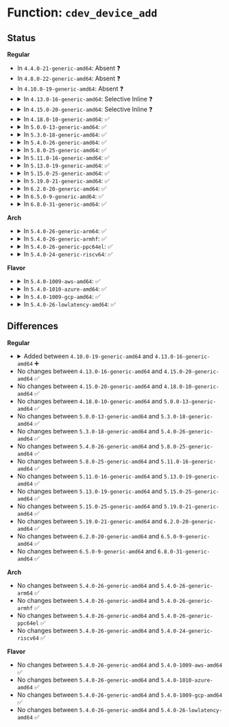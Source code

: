 # Function: <code>cdev_device_add</code>

## Status
<b>Regular</b>
<ul>
<li>
In <code>4.4.0-21-generic-amd64</code>: Absent ❓
</li>
<li>
In <code>4.8.0-22-generic-amd64</code>: Absent ❓
</li>
<li>
In <code>4.10.0-19-generic-amd64</code>: Absent ❓
</li>
<li>
<details>
<summary>In <code>4.13.0-16-generic-amd64</code>: Selective Inline ❓</summary>

```c
int cdev_device_add(struct cdev * cdev, struct device * dev)
```

```json
{
  "name": "cdev_device_add",
  "collision_type": "Unique Global",
  "inline_type": "Selective",
  "funcs": [
    {
      "addr": 18446744071581293712,
      "name": "cdev_device_add",
      "external": true,
      "loc": "fs/char_dev.c:512",
      "file": "fs/char_dev.c",
      "inline": "not declared, inlined",
      "caller_inline": [],
      "caller_func": [
        "drivers/gpio/gpiolib.c:gpiochip_setup_dev",
        "drivers/input/mousedev.c:mousedev_create",
        "drivers/input/mousedev.c:mousedev_create",
        "drivers/input/evdev.c:evdev_connect",
        "drivers/rtc/class.c:__rtc_register_device",
        "drivers/rtc/class.c:rtc_device_register"
      ]
    }
  ],
  "symbols": [
    {
      "addr": 18446744071581293712,
      "name": "cdev_device_add",
      "section": ".text",
      "bind": "STB_GLOBAL",
      "size": 118
    }
  ]
}
```
</details>
</li>
<li>
<details>
<summary>In <code>4.15.0-20-generic-amd64</code>: Selective Inline ❓</summary>

```c
int cdev_device_add(struct cdev * cdev, struct device * dev)
```

```json
{
  "name": "cdev_device_add",
  "collision_type": "Unique Global",
  "inline_type": "Selective",
  "funcs": [
    {
      "addr": 18446744071581433376,
      "name": "cdev_device_add",
      "external": true,
      "loc": "fs/char_dev.c:537",
      "file": "fs/char_dev.c",
      "inline": "not declared, inlined",
      "caller_inline": [],
      "caller_func": [
        "drivers/gpio/gpiolib.c:gpiochip_setup_dev",
        "drivers/input/mousedev.c:mousedev_create",
        "drivers/input/mousedev.c:mousedev_create",
        "drivers/input/evdev.c:evdev_connect",
        "drivers/rtc/class.c:__rtc_register_device",
        "drivers/rtc/class.c:rtc_device_register"
      ]
    }
  ],
  "symbols": [
    {
      "addr": 18446744071581433376,
      "name": "cdev_device_add",
      "section": ".text",
      "bind": "STB_GLOBAL",
      "size": 118
    }
  ]
}
```
</details>
</li>
<li>
<details>
<summary>In <code>4.18.0-10-generic-amd64</code>: ✅</summary>

```c
int cdev_device_add(struct cdev * cdev, struct device * dev)
```

```json
{
  "name": "cdev_device_add",
  "collision_type": "Unique Global",
  "inline_type": "No",
  "funcs": [
    {
      "addr": 18446744071581591264,
      "name": "cdev_device_add",
      "external": true,
      "loc": "fs/char_dev.c:537",
      "file": "fs/char_dev.c",
      "inline": "seen, unknown",
      "caller_inline": [],
      "caller_func": [
        "drivers/gpio/gpiolib.c:gpiochip_setup_dev",
        "drivers/input/mousedev.c:mousedev_create",
        "drivers/input/mousedev.c:mousedev_create",
        "drivers/input/evdev.c:evdev_connect",
        "drivers/rtc/class.c:__rtc_register_device",
        "drivers/rtc/class.c:rtc_device_register"
      ]
    }
  ],
  "symbols": [
    {
      "addr": 18446744071581591264,
      "name": "cdev_device_add",
      "section": ".text",
      "bind": "STB_GLOBAL",
      "size": 108
    }
  ]
}
```
</details>
</li>
<li>
<details>
<summary>In <code>5.0.0-13-generic-amd64</code>: ✅</summary>

```c
int cdev_device_add(struct cdev * cdev, struct device * dev)
```

```json
{
  "name": "cdev_device_add",
  "collision_type": "Unique Global",
  "inline_type": "No",
  "funcs": [
    {
      "addr": 18446744071581678016,
      "name": "cdev_device_add",
      "external": true,
      "loc": "fs/char_dev.c:537",
      "file": "fs/char_dev.c",
      "inline": "seen, unknown",
      "caller_inline": [],
      "caller_func": [
        "drivers/gpio/gpiolib.c:gpiochip_setup_dev",
        "drivers/input/mousedev.c:mousedev_create",
        "drivers/input/mousedev.c:mousedev_create",
        "drivers/input/evdev.c:evdev_connect",
        "drivers/rtc/class.c:__rtc_register_device"
      ]
    }
  ],
  "symbols": [
    {
      "addr": 18446744071581678016,
      "name": "cdev_device_add",
      "section": ".text",
      "bind": "STB_GLOBAL",
      "size": 108
    }
  ]
}
```
</details>
</li>
<li>
<details>
<summary>In <code>5.3.0-18-generic-amd64</code>: ✅</summary>

```c
int cdev_device_add(struct cdev * cdev, struct device * dev)
```

```json
{
  "name": "cdev_device_add",
  "collision_type": "Unique Global",
  "inline_type": "No",
  "funcs": [
    {
      "addr": 18446744071581796048,
      "name": "cdev_device_add",
      "external": true,
      "loc": "fs/char_dev.c:534",
      "file": "fs/char_dev.c",
      "inline": "seen, unknown",
      "caller_inline": [],
      "caller_func": [
        "drivers/gpio/gpiolib.c:gpiochip_setup_dev",
        "drivers/input/mousedev.c:mousedev_create",
        "drivers/input/mousedev.c:mousedev_create",
        "drivers/input/evdev.c:evdev_connect"
      ]
    }
  ],
  "symbols": [
    {
      "addr": 18446744071581796048,
      "name": "cdev_device_add",
      "section": ".text",
      "bind": "STB_GLOBAL",
      "size": 109
    }
  ]
}
```
</details>
</li>
<li>
<details>
<summary>In <code>5.4.0-26-generic-amd64</code>: ✅</summary>

```c
int cdev_device_add(struct cdev * cdev, struct device * dev)
```

```json
{
  "name": "cdev_device_add",
  "collision_type": "Unique Global",
  "inline_type": "No",
  "funcs": [
    {
      "addr": 18446744071581868656,
      "name": "cdev_device_add",
      "external": true,
      "loc": "fs/char_dev.c:534",
      "file": "fs/char_dev.c",
      "inline": "seen, unknown",
      "caller_inline": [],
      "caller_func": [
        "kernel/time/posix-clock.c:posix_clock_register",
        "drivers/gpio/gpiolib.c:gpiochip_setup_dev",
        "drivers/input/mousedev.c:mousedev_create",
        "drivers/input/mousedev.c:mousedev_create",
        "drivers/input/evdev.c:evdev_connect",
        "drivers/watchdog/watchdog_dev.c:watchdog_cdev_register"
      ]
    }
  ],
  "symbols": [
    {
      "addr": 18446744071581868656,
      "name": "cdev_device_add",
      "section": ".text",
      "bind": "STB_GLOBAL",
      "size": 118
    }
  ]
}
```
</details>
</li>
<li>
<details>
<summary>In <code>5.8.0-25-generic-amd64</code>: ✅</summary>

```c
int cdev_device_add(struct cdev * cdev, struct device * dev)
```

```json
{
  "name": "cdev_device_add",
  "collision_type": "Unique Global",
  "inline_type": "No",
  "funcs": [
    {
      "addr": 18446744071582095392,
      "name": "cdev_device_add",
      "external": true,
      "loc": "fs/char_dev.c:537",
      "file": "fs/char_dev.c",
      "inline": "seen, unknown",
      "caller_inline": [],
      "caller_func": [
        "kernel/time/posix-clock.c:posix_clock_register",
        "drivers/gpio/gpiolib.c:gpiochip_setup_dev",
        "drivers/char/tpm/tpm-chip.c:tpm_add_char_device",
        "drivers/char/tpm/tpm-chip.c:tpm_add_char_device",
        "drivers/input/mousedev.c:mousedev_create",
        "drivers/input/mousedev.c:mousedev_create",
        "drivers/input/evdev.c:evdev_connect",
        "drivers/watchdog/watchdog_dev.c:watchdog_cdev_register"
      ]
    }
  ],
  "symbols": [
    {
      "addr": 18446744071582095392,
      "name": "cdev_device_add",
      "section": ".text",
      "bind": "STB_GLOBAL",
      "size": 138
    }
  ]
}
```
</details>
</li>
<li>
<details>
<summary>In <code>5.11.0-16-generic-amd64</code>: ✅</summary>

```c
int cdev_device_add(struct cdev * cdev, struct device * dev)
```

```json
{
  "name": "cdev_device_add",
  "collision_type": "Unique Global",
  "inline_type": "No",
  "funcs": [
    {
      "addr": 18446744071582142208,
      "name": "cdev_device_add",
      "external": true,
      "loc": "fs/char_dev.c:537",
      "file": "fs/char_dev.c",
      "inline": "seen, unknown",
      "caller_inline": [],
      "caller_func": [
        "kernel/time/posix-clock.c:posix_clock_register",
        "drivers/gpio/gpiolib-cdev.c:gpiolib_cdev_register",
        "drivers/char/tpm/tpm-chip.c:tpm_add_char_device",
        "drivers/char/tpm/tpm-chip.c:tpm_add_char_device",
        "drivers/input/mousedev.c:mousedev_create",
        "drivers/input/mousedev.c:mousedev_create",
        "drivers/input/evdev.c:evdev_connect",
        "drivers/watchdog/watchdog_dev.c:watchdog_cdev_register"
      ]
    }
  ],
  "symbols": [
    {
      "addr": 18446744071582142208,
      "name": "cdev_device_add",
      "section": ".text",
      "bind": "STB_GLOBAL",
      "size": 138
    }
  ]
}
```
</details>
</li>
<li>
<details>
<summary>In <code>5.13.0-19-generic-amd64</code>: ✅</summary>

```c
int cdev_device_add(struct cdev * cdev, struct device * dev)
```

```json
{
  "name": "cdev_device_add",
  "collision_type": "Unique Global",
  "inline_type": "No",
  "funcs": [
    {
      "addr": 18446744071582166736,
      "name": "cdev_device_add",
      "external": true,
      "loc": "fs/char_dev.c:537",
      "file": "fs/char_dev.c",
      "inline": "seen, unknown",
      "caller_inline": [],
      "caller_func": [
        "kernel/time/posix-clock.c:posix_clock_register",
        "drivers/gpio/gpiolib-cdev.c:gpiolib_cdev_register",
        "drivers/input/mousedev.c:mousedev_create",
        "drivers/input/mousedev.c:mousedev_create",
        "drivers/input/evdev.c:evdev_connect",
        "drivers/rtc/class.c:__devm_rtc_register_device",
        "drivers/watchdog/watchdog_dev.c:watchdog_cdev_register"
      ]
    }
  ],
  "symbols": [
    {
      "addr": 18446744071582166736,
      "name": "cdev_device_add",
      "section": ".text",
      "bind": "STB_GLOBAL",
      "size": 138
    }
  ]
}
```
</details>
</li>
<li>
<details>
<summary>In <code>5.15.0-25-generic-amd64</code>: ✅</summary>

```c
int cdev_device_add(struct cdev * cdev, struct device * dev)
```

```json
{
  "name": "cdev_device_add",
  "collision_type": "Unique Global",
  "inline_type": "No",
  "funcs": [
    {
      "addr": 18446744071582483936,
      "name": "cdev_device_add",
      "external": true,
      "loc": "fs/char_dev.c:537",
      "file": "fs/char_dev.c",
      "inline": "seen, unknown",
      "caller_inline": [],
      "caller_func": [
        "kernel/time/posix-clock.c:posix_clock_register",
        "block/bsg.c:bsg_register_queue",
        "drivers/gpio/gpiolib-cdev.c:gpiolib_cdev_register",
        "drivers/input/mousedev.c:mousedev_create",
        "drivers/input/mousedev.c:mousedev_create",
        "drivers/input/evdev.c:evdev_connect",
        "drivers/rtc/class.c:__devm_rtc_register_device",
        "drivers/watchdog/watchdog_dev.c:watchdog_cdev_register"
      ]
    }
  ],
  "symbols": [
    {
      "addr": 18446744071582483936,
      "name": "cdev_device_add",
      "section": ".text",
      "bind": "STB_GLOBAL",
      "size": 138
    }
  ]
}
```
</details>
</li>
<li>
<details>
<summary>In <code>5.19.0-21-generic-amd64</code>: ✅</summary>

```c
int cdev_device_add(struct cdev * cdev, struct device * dev)
```

```json
{
  "name": "cdev_device_add",
  "collision_type": "Unique Global",
  "inline_type": "No",
  "funcs": [
    {
      "addr": 18446744071583005184,
      "name": "cdev_device_add",
      "external": true,
      "loc": "fs/char_dev.c:537",
      "file": "fs/char_dev.c",
      "inline": "seen, unknown",
      "caller_inline": [],
      "caller_func": [
        "kernel/time/posix-clock.c:posix_clock_register",
        "block/bsg.c:bsg_register_queue",
        "drivers/gpio/gpiolib-cdev.c:gpiolib_cdev_register",
        "drivers/char/tpm/tpm2-space.c:tpm_devs_add",
        "drivers/vfio/vfio.c:vfio_create_group",
        "drivers/input/mousedev.c:mousedev_create",
        "drivers/input/mousedev.c:mousedev_create",
        "drivers/input/evdev.c:evdev_connect",
        "drivers/rtc/class.c:__devm_rtc_register_device",
        "drivers/i2c/i2c-dev.c:i2cdev_attach_adapter",
        "drivers/watchdog/watchdog_dev.c:watchdog_cdev_register"
      ]
    }
  ],
  "symbols": [
    {
      "addr": 18446744071583005184,
      "name": "cdev_device_add",
      "section": ".text",
      "bind": "STB_GLOBAL",
      "size": 156
    }
  ]
}
```
</details>
</li>
<li>
<details>
<summary>In <code>6.2.0-20-generic-amd64</code>: ✅</summary>

```c
int cdev_device_add(struct cdev * cdev, struct device * dev)
```

```json
{
  "name": "cdev_device_add",
  "collision_type": "Unique Global",
  "inline_type": "No",
  "funcs": [
    {
      "addr": 18446744071583567888,
      "name": "cdev_device_add",
      "external": true,
      "loc": "fs/char_dev.c:544",
      "file": "fs/char_dev.c",
      "inline": "seen, unknown",
      "caller_inline": [],
      "caller_func": [
        "kernel/time/posix-clock.c:posix_clock_register",
        "block/bsg.c:bsg_register_queue",
        "drivers/gpio/gpiolib-cdev.c:gpiolib_cdev_register",
        "drivers/char/tpm/tpm2-space.c:tpm_devs_add",
        "drivers/input/mousedev.c:mousedev_create",
        "drivers/input/mousedev.c:mousedev_create",
        "drivers/input/evdev.c:evdev_connect",
        "drivers/rtc/class.c:__devm_rtc_register_device",
        "drivers/i2c/i2c-dev.c:i2cdev_attach_adapter",
        "drivers/watchdog/watchdog_dev.c:watchdog_cdev_register"
      ]
    }
  ],
  "symbols": [
    {
      "addr": 18446744071583567888,
      "name": "cdev_device_add",
      "section": ".text",
      "bind": "STB_GLOBAL",
      "size": 177
    }
  ]
}
```
</details>
</li>
<li>
<details>
<summary>In <code>6.5.0-9-generic-amd64</code>: ✅</summary>

```c
int cdev_device_add(struct cdev * cdev, struct device * dev)
```

```json
{
  "name": "cdev_device_add",
  "collision_type": "Unique Global",
  "inline_type": "No",
  "funcs": [
    {
      "addr": 18446744071583784000,
      "name": "cdev_device_add",
      "external": true,
      "loc": "fs/char_dev.c:544",
      "file": "fs/char_dev.c",
      "inline": "seen, unknown",
      "caller_inline": [],
      "caller_func": [
        "block/bsg.c:bsg_register_queue",
        "drivers/gpio/gpiolib-cdev.c:gpiolib_cdev_register",
        "drivers/char/tpm/tpm2-space.c:tpm_devs_add",
        "drivers/input/mousedev.c:mousedev_create",
        "drivers/input/mousedev.c:mousedev_create",
        "drivers/input/evdev.c:evdev_connect",
        "drivers/rtc/class.c:__devm_rtc_register_device",
        "drivers/i2c/i2c-dev.c:i2cdev_attach_adapter",
        "drivers/watchdog/watchdog_dev.c:watchdog_cdev_register"
      ]
    }
  ],
  "symbols": [
    {
      "addr": 18446744071583784000,
      "name": "cdev_device_add",
      "section": ".text",
      "bind": "STB_GLOBAL",
      "size": 177
    }
  ]
}
```
</details>
</li>
<li>
<details>
<summary>In <code>6.8.0-31-generic-amd64</code>: ✅</summary>

```c
int cdev_device_add(struct cdev * cdev, struct device * dev)
```

```json
{
  "name": "cdev_device_add",
  "collision_type": "Unique Global",
  "inline_type": "No",
  "funcs": [
    {
      "addr": 18446744071583989584,
      "name": "cdev_device_add",
      "external": true,
      "loc": "fs/char_dev.c:544",
      "file": "fs/char_dev.c",
      "inline": "seen, unknown",
      "caller_inline": [],
      "caller_func": [
        "block/bsg.c:bsg_register_queue",
        "drivers/gpio/gpiolib-cdev.c:gpiolib_cdev_register",
        "drivers/char/tpm/tpm2-space.c:tpm_devs_add",
        "drivers/input/mousedev.c:mousedev_create",
        "drivers/input/mousedev.c:mousedev_create",
        "drivers/input/evdev.c:evdev_connect",
        "drivers/rtc/class.c:__devm_rtc_register_device",
        "drivers/i2c/i2c-dev.c:i2cdev_attach_adapter",
        "drivers/watchdog/watchdog_dev.c:watchdog_cdev_register"
      ]
    }
  ],
  "symbols": [
    {
      "addr": 18446744071583989584,
      "name": "cdev_device_add",
      "section": ".text",
      "bind": "STB_GLOBAL",
      "size": 177
    }
  ]
}
```
</details>
</li>
</ul>
<b>Arch</b>
<ul>
<li>
<details>
<summary>In <code>5.4.0-26-generic-arm64</code>: ✅</summary>

```c
int cdev_device_add(struct cdev * cdev, struct device * dev)
```

```json
{
  "name": "cdev_device_add",
  "collision_type": "Unique Global",
  "inline_type": "No",
  "funcs": [
    {
      "addr": 18446603336493341168,
      "name": "cdev_device_add",
      "external": true,
      "loc": "fs/char_dev.c:534",
      "file": "fs/char_dev.c",
      "inline": "seen, unknown",
      "caller_inline": [],
      "caller_func": [
        "kernel/time/posix-clock.c:posix_clock_register",
        "drivers/gpio/gpiolib.c:gpiochip_setup_dev",
        "drivers/input/mousedev.c:mousedev_create",
        "drivers/input/mousedev.c:mousedev_create",
        "drivers/input/evdev.c:evdev_connect",
        "drivers/watchdog/watchdog_dev.c:watchdog_dev_register",
        "drivers/mmc/core/block.c:mmc_blk_probe"
      ]
    }
  ],
  "symbols": [
    {
      "addr": 18446603336493341168,
      "name": "cdev_device_add",
      "section": ".text",
      "bind": "STB_GLOBAL",
      "size": 148
    }
  ]
}
```
</details>
</li>
<li>
<details>
<summary>In <code>5.4.0-26-generic-armhf</code>: ✅</summary>

```c
int cdev_device_add(struct cdev * cdev, struct device * dev)
```

```json
{
  "name": "cdev_device_add",
  "collision_type": "Unique Global",
  "inline_type": "No",
  "funcs": [
    {
      "addr": 3226934632,
      "name": "cdev_device_add",
      "external": true,
      "loc": "fs/char_dev.c:534",
      "file": "fs/char_dev.c",
      "inline": "seen, unknown",
      "caller_inline": [],
      "caller_func": [
        "kernel/time/posix-clock.c:posix_clock_register",
        "drivers/gpio/gpiolib.c:gpiochip_setup_dev",
        "drivers/input/mousedev.c:mousedev_create",
        "drivers/input/mousedev.c:mousedev_create",
        "drivers/input/evdev.c:evdev_connect",
        "drivers/watchdog/watchdog_dev.c:watchdog_cdev_register",
        "drivers/mmc/core/block.c:mmc_blk_probe"
      ]
    }
  ],
  "symbols": [
    {
      "addr": 3226934632,
      "name": "cdev_device_add",
      "section": ".text",
      "bind": "STB_GLOBAL",
      "size": 148
    }
  ]
}
```
</details>
</li>
<li>
<details>
<summary>In <code>5.4.0-26-generic-ppc64el</code>: ✅</summary>

```c
int cdev_device_add(struct cdev * cdev, struct device * dev)
```

```json
{
  "name": "cdev_device_add",
  "collision_type": "Unique Global",
  "inline_type": "No",
  "funcs": [
    {
      "addr": 13835058055286883440,
      "name": "cdev_device_add",
      "external": true,
      "loc": "fs/char_dev.c:534",
      "file": "fs/char_dev.c",
      "inline": "seen, unknown",
      "caller_inline": [],
      "caller_func": [
        "kernel/time/posix-clock.c:posix_clock_register",
        "drivers/gpio/gpiolib.c:gpiochip_setup_dev",
        "drivers/input/mousedev.c:mousedev_create",
        "drivers/input/mousedev.c:mousedev_create",
        "drivers/input/evdev.c:evdev_connect",
        "drivers/watchdog/watchdog_dev.c:watchdog_cdev_register"
      ]
    }
  ],
  "symbols": [
    {
      "addr": 13835058055286883440,
      "name": "cdev_device_add",
      "section": ".text",
      "bind": "STB_GLOBAL",
      "size": 184
    }
  ]
}
```
</details>
</li>
<li>
<details>
<summary>In <code>5.4.0-24-generic-riscv64</code>: ✅</summary>

```c
int cdev_device_add(struct cdev * cdev, struct device * dev)
```

```json
{
  "name": "cdev_device_add",
  "collision_type": "Unique Global",
  "inline_type": "No",
  "funcs": [
    {
      "addr": 18446743936273071012,
      "name": "cdev_device_add",
      "external": true,
      "loc": "fs/char_dev.c:534",
      "file": "fs/char_dev.c",
      "inline": "seen, unknown",
      "caller_inline": [],
      "caller_func": [
        "kernel/time/posix-clock.c:posix_clock_register",
        "drivers/gpio/gpiolib.c:gpiochip_setup_dev",
        "drivers/input/mousedev.c:mousedev_create",
        "drivers/input/mousedev.c:mousedev_create",
        "drivers/input/evdev.c:evdev_connect",
        "drivers/watchdog/watchdog_dev.c:watchdog_dev_register",
        "drivers/mmc/core/block.c:mmc_blk_probe"
      ]
    }
  ],
  "symbols": [
    {
      "addr": 18446743936273071012,
      "name": "cdev_device_add",
      "section": ".text",
      "bind": "STB_GLOBAL",
      "size": 126
    }
  ]
}
```
</details>
</li>
</ul>
<b>Flavor</b>
<ul>
<li>
<details>
<summary>In <code>5.4.0-1009-aws-amd64</code>: ✅</summary>

```c
int cdev_device_add(struct cdev * cdev, struct device * dev)
```

```json
{
  "name": "cdev_device_add",
  "collision_type": "Unique Global",
  "inline_type": "No",
  "funcs": [
    {
      "addr": 18446744071581837392,
      "name": "cdev_device_add",
      "external": true,
      "loc": "fs/char_dev.c:534",
      "file": "fs/char_dev.c",
      "inline": "seen, unknown",
      "caller_inline": [],
      "caller_func": [
        "kernel/time/posix-clock.c:posix_clock_register",
        "drivers/gpio/gpiolib.c:gpiochip_setup_dev",
        "drivers/nvme/host/core.c:nvme_init_ctrl",
        "drivers/input/mousedev.c:mousedev_create",
        "drivers/input/mousedev.c:mousedev_create",
        "drivers/input/evdev.c:evdev_connect",
        "drivers/watchdog/watchdog_dev.c:watchdog_cdev_register"
      ]
    }
  ],
  "symbols": [
    {
      "addr": 18446744071581837392,
      "name": "cdev_device_add",
      "section": ".text",
      "bind": "STB_GLOBAL",
      "size": 118
    }
  ]
}
```
</details>
</li>
<li>
<details>
<summary>In <code>5.4.0-1010-azure-amd64</code>: ✅</summary>

```c
int cdev_device_add(struct cdev * cdev, struct device * dev)
```

```json
{
  "name": "cdev_device_add",
  "collision_type": "Unique Global",
  "inline_type": "No",
  "funcs": [
    {
      "addr": 18446744071581775056,
      "name": "cdev_device_add",
      "external": true,
      "loc": "fs/char_dev.c:534",
      "file": "fs/char_dev.c",
      "inline": "seen, unknown",
      "caller_inline": [],
      "caller_func": [
        "kernel/time/posix-clock.c:posix_clock_register",
        "drivers/gpio/gpiolib.c:gpiochip_setup_dev",
        "drivers/nvme/host/core.c:nvme_init_ctrl",
        "drivers/input/mousedev.c:mousedev_create",
        "drivers/input/mousedev.c:mousedev_create",
        "drivers/input/evdev.c:evdev_connect",
        "drivers/watchdog/watchdog_dev.c:watchdog_cdev_register"
      ]
    }
  ],
  "symbols": [
    {
      "addr": 18446744071581775056,
      "name": "cdev_device_add",
      "section": ".text",
      "bind": "STB_GLOBAL",
      "size": 118
    }
  ]
}
```
</details>
</li>
<li>
<details>
<summary>In <code>5.4.0-1009-gcp-amd64</code>: ✅</summary>

```c
int cdev_device_add(struct cdev * cdev, struct device * dev)
```

```json
{
  "name": "cdev_device_add",
  "collision_type": "Unique Global",
  "inline_type": "No",
  "funcs": [
    {
      "addr": 18446744071581828704,
      "name": "cdev_device_add",
      "external": true,
      "loc": "fs/char_dev.c:534",
      "file": "fs/char_dev.c",
      "inline": "seen, unknown",
      "caller_inline": [],
      "caller_func": [
        "kernel/time/posix-clock.c:posix_clock_register",
        "drivers/gpio/gpiolib.c:gpiochip_setup_dev",
        "drivers/input/mousedev.c:mousedev_create",
        "drivers/input/mousedev.c:mousedev_create",
        "drivers/input/evdev.c:evdev_connect",
        "drivers/watchdog/watchdog_dev.c:watchdog_cdev_register"
      ]
    }
  ],
  "symbols": [
    {
      "addr": 18446744071581828704,
      "name": "cdev_device_add",
      "section": ".text",
      "bind": "STB_GLOBAL",
      "size": 118
    }
  ]
}
```
</details>
</li>
<li>
<details>
<summary>In <code>5.4.0-26-lowlatency-amd64</code>: ✅</summary>

```c
int cdev_device_add(struct cdev * cdev, struct device * dev)
```

```json
{
  "name": "cdev_device_add",
  "collision_type": "Unique Global",
  "inline_type": "No",
  "funcs": [
    {
      "addr": 18446744071581898064,
      "name": "cdev_device_add",
      "external": true,
      "loc": "fs/char_dev.c:534",
      "file": "fs/char_dev.c",
      "inline": "seen, unknown",
      "caller_inline": [],
      "caller_func": [
        "kernel/time/posix-clock.c:posix_clock_register",
        "drivers/gpio/gpiolib.c:gpiochip_setup_dev",
        "drivers/input/mousedev.c:mousedev_create",
        "drivers/input/mousedev.c:mousedev_create",
        "drivers/input/evdev.c:evdev_connect",
        "drivers/watchdog/watchdog_dev.c:watchdog_cdev_register"
      ]
    }
  ],
  "symbols": [
    {
      "addr": 18446744071581898064,
      "name": "cdev_device_add",
      "section": ".text",
      "bind": "STB_GLOBAL",
      "size": 118
    }
  ]
}
```
</details>
</li>
</ul>

## Differences
<b>Regular</b>
<ul>
<li>
<details>
<summary>Added between <code>4.10.0-19-generic-amd64</code> and <code>4.13.0-16-generic-amd64</code> ➕</summary>

```c
int cdev_device_add(struct cdev * cdev, struct device * dev)
```
</details>
</li>
<li>
No changes between <code>4.13.0-16-generic-amd64</code> and <code>4.15.0-20-generic-amd64</code> ✅
</li>
<li>
No changes between <code>4.15.0-20-generic-amd64</code> and <code>4.18.0-10-generic-amd64</code> ✅
</li>
<li>
No changes between <code>4.18.0-10-generic-amd64</code> and <code>5.0.0-13-generic-amd64</code> ✅
</li>
<li>
No changes between <code>5.0.0-13-generic-amd64</code> and <code>5.3.0-18-generic-amd64</code> ✅
</li>
<li>
No changes between <code>5.3.0-18-generic-amd64</code> and <code>5.4.0-26-generic-amd64</code> ✅
</li>
<li>
No changes between <code>5.4.0-26-generic-amd64</code> and <code>5.8.0-25-generic-amd64</code> ✅
</li>
<li>
No changes between <code>5.8.0-25-generic-amd64</code> and <code>5.11.0-16-generic-amd64</code> ✅
</li>
<li>
No changes between <code>5.11.0-16-generic-amd64</code> and <code>5.13.0-19-generic-amd64</code> ✅
</li>
<li>
No changes between <code>5.13.0-19-generic-amd64</code> and <code>5.15.0-25-generic-amd64</code> ✅
</li>
<li>
No changes between <code>5.15.0-25-generic-amd64</code> and <code>5.19.0-21-generic-amd64</code> ✅
</li>
<li>
No changes between <code>5.19.0-21-generic-amd64</code> and <code>6.2.0-20-generic-amd64</code> ✅
</li>
<li>
No changes between <code>6.2.0-20-generic-amd64</code> and <code>6.5.0-9-generic-amd64</code> ✅
</li>
<li>
No changes between <code>6.5.0-9-generic-amd64</code> and <code>6.8.0-31-generic-amd64</code> ✅
</li>
</ul>
<b>Arch</b>
<ul>
<li>
No changes between <code>5.4.0-26-generic-amd64</code> and <code>5.4.0-26-generic-arm64</code> ✅
</li>
<li>
No changes between <code>5.4.0-26-generic-amd64</code> and <code>5.4.0-26-generic-armhf</code> ✅
</li>
<li>
No changes between <code>5.4.0-26-generic-amd64</code> and <code>5.4.0-26-generic-ppc64el</code> ✅
</li>
<li>
No changes between <code>5.4.0-26-generic-amd64</code> and <code>5.4.0-24-generic-riscv64</code> ✅
</li>
</ul>
<b>Flavor</b>
<ul>
<li>
No changes between <code>5.4.0-26-generic-amd64</code> and <code>5.4.0-1009-aws-amd64</code> ✅
</li>
<li>
No changes between <code>5.4.0-26-generic-amd64</code> and <code>5.4.0-1010-azure-amd64</code> ✅
</li>
<li>
No changes between <code>5.4.0-26-generic-amd64</code> and <code>5.4.0-1009-gcp-amd64</code> ✅
</li>
<li>
No changes between <code>5.4.0-26-generic-amd64</code> and <code>5.4.0-26-lowlatency-amd64</code> ✅
</li>
</ul>
